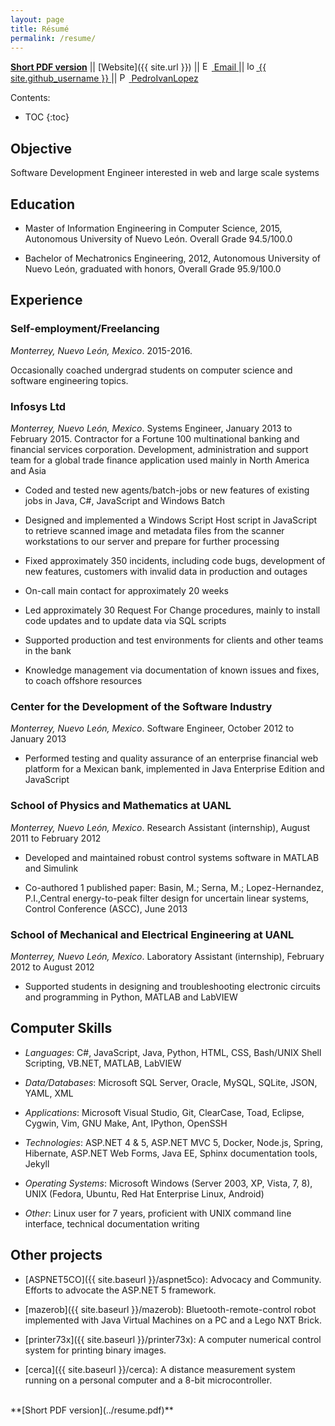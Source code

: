 ```yaml
---
layout: page
title: Résumé
permalink: /resume/
---
```


**[Short PDF version](../resume.pdf)**  \|\| [Website]({{ site.url }}) \|\| <a href="mailto:{{ site.email }}" alt="Email" title="Email">
    <img class="icon" src="{{ site.baseurl }}/{{ site.images_dir }}/buttons/email.png" alt="Email" title="Email" height="15px" width="15px" />
    <span class="username">Email</span>
</a> || <a href="https://github.com/{{ site.github_username }}" title="lopezpdvn@github.com">
  <img class="icon" src="{{ site.baseurl }}/{{ site.images_dir }}/buttons/github.png" alt="lopezpdvn@github.com" title="lopezpdvn@github.com" height="15px" width="15px" />
  <span class="username">{{ site.github_username }}</span>
</a> || <a href="https://www.linkedin.com/in/pedroivanlopez" alt="PedroIvanLopez@linkedin" title="PedroIvanLopez@linkedin">
  <img class="icon" src="{{ site.baseurl }}/{{ site.images_dir }}/buttons/linkedin.png" alt="PedroIvanLopez@linkedin" title="PedroIvanLopez@linkedin" height="15px" width="15px" />
  <span class="username">PedroIvanLopez</span>
</a>

Contents:

* TOC
{:toc}

## Objective

Software Development Engineer interested in web and large scale systems

## Education

- Master of Information Engineering in Computer Science, 2015, Autonomous
  University of Nuevo León.  Overall Grade 94.5/100.0

- Bachelor of Mechatronics Engineering, 2012, Autonomous University of Nuevo
  León, graduated with honors, Overall Grade 95.9/100.0

## Experience

### Self-employment/Freelancing

*Monterrey, Nuevo León, Mexico*. 2015-2016.

Occasionally coached undergrad students on computer science and software
engineering topics.

### Infosys Ltd

*Monterrey, Nuevo León, Mexico*. Systems Engineer, January 2013 to February
2015.  Contractor for a Fortune 100 multinational banking and financial
services corporation. Development, administration and support team for a global
trade finance application used mainly in North America and Asia

- Coded and tested new agents/batch-jobs or new features of existing jobs in
  Java, C#, JavaScript and Windows Batch

- Designed and implemented a Windows Script Host script in JavaScript to
  retrieve scanned image and metadata files from the scanner workstations to
  our server and prepare for further processing

- Fixed approximately 350 incidents, including code bugs, development of new
  features, customers with invalid data in production and outages

- On-call main contact for approximately 20 weeks

- Led approximately 30 Request For Change procedures, mainly to install code
  updates and to update data via SQL scripts

- Supported production and test environments for clients and other teams in the
  bank

- Knowledge management via documentation of known issues and fixes, to coach
  offshore resources

### Center for the Development of the Software Industry

*Monterrey, Nuevo León, Mexico*.  Software Engineer, October 2012 to January
2013

- Performed testing and quality assurance of an enterprise financial web
  platform for a Mexican bank, implemented in Java Enterprise Edition and
  JavaScript

### School of Physics and Mathematics at UANL

*Monterrey, Nuevo León, Mexico*. Research Assistant (internship), August 2011
to February 2012

- Developed and maintained robust control systems software in MATLAB and
  Simulink

- Co-authored 1 published paper: Basin, M.; Serna, M.; Lopez-Hernandez,
  P.I.,Central energy-to-peak filter design for uncertain linear systems,
  Control Conference (ASCC), June 2013

### School of Mechanical and Electrical Engineering at UANL

*Monterrey, Nuevo León, Mexico*.  Laboratory Assistant (internship), February
2012 to August 2012

- Supported students in designing and troubleshooting electronic circuits and
  programming in Python, MATLAB and LabVIEW

## Computer Skills

- *Languages*: C#, JavaScript, Java, Python, HTML, CSS, Bash/UNIX Shell
  Scripting, VB.NET, MATLAB, LabVIEW

- *Data/Databases*: Microsoft SQL Server, Oracle, MySQL, SQLite, JSON, YAML, XML

- *Applications*: Microsoft Visual Studio, Git, ClearCase, Toad, Eclipse, Cygwin,
  Vim, GNU Make, Ant, IPython, OpenSSH

- *Technologies*: ASP.NET 4 & 5, ASP.NET MVC 5, Docker, Node.js, Spring,
  Hibernate, ASP.NET Web Forms, Java EE, Sphinx documentation tools, Jekyll

- *Operating Systems*: Microsoft Windows (Server 2003, XP, Vista, 7, 8), UNIX
  (Fedora, Ubuntu, Red Hat Enterprise Linux, Android)

- *Other*: Linux user for 7 years, proficient with UNIX command line interface,
  technical documentation writing

## Other projects

- [ASPNET5CO]({{ site.baseurl }}/aspnet5co): Advocacy and Community.
  Efforts to advocate the ASP.NET 5 framework.

- [mazerob]({{ site.baseurl }}/mazerob): Bluetooth-remote-control robot
  implemented with Java Virtual Machines on a PC and a Lego NXT Brick.

- [printer73x]({{ site.baseurl }}/printer73x): A computer numerical control
  system for printing binary images.

- [cerca]({{ site.baseurl }}/cerca): A distance measurement system running on a
  personal computer and a 8-bit microcontroller.

<br/>
**[Short PDF version](../resume.pdf)**
